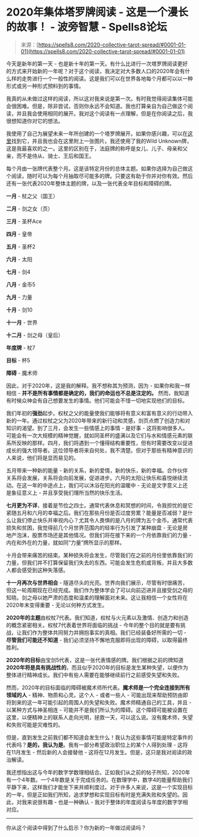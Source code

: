 <!--yml

分类: 未分类

日期: 2024-06-12 19:57:01

-->

# 2020年集体塔罗牌阅读 - 这是一个漫长的故事！ - 波旁智慧 - Spells8论坛

> 来源：[https://spells8.com/2020-collective-tarot-spread/#0001-01-01](https://spells8.com/2020-collective-tarot-spread/#0001-01-01)

今天是新年的第一天 - 也是新十年的第一天。有什么比进行一次塔罗牌阅读更好的方式来开始新的一年呢？对于这个阅读，我决定对大多数人口的2020年会有什么样的走势进行一个一般性的阅读。这是我们可以在世界各地每个月都可以以一种形式或另一种形式预料到的事情。

我真的从未做过这样的阅读，所以这对我来说是第一次。有时我觉得阅读集体可能会很困难。但是，除非尝试，否则你永远不会知道。我也打算亲自为自己做这个阅读，并且我会使用相同的展开。我对这个阅读有一点理解，但是在你阅读之后，我很想知道你对它的想法。

我使用了自己为展望未来一年所创建的一个塔罗牌展开。如果你感兴趣，可以在[这里](http://www.roundthecauldron.com/new-year-tarot-spread-free-printable/)找到它，并且我也会在这里附上一张图片。我还使用了我的Wild Unknown牌，这是我最喜欢的之一。这里的区别在于，法庭牌的称呼是女儿、儿子、母亲和父亲，而不是侍从、骑士、王后和国王。

每个月由一张牌代表整个月。这是该特定月份的总体主题。如果你选择为自己做这个阅读，随时可以为每个月抽取尽可能多的牌。只要这有助于你并对你有效。然后还有一张代表2020年整体主题的牌，以及一张代表全年目标和障碍的牌。

**一月** - 杖之父（国王）

**二月** - 剑之女（页） 

**三月** - 圣杯Ace

**四月** - 皇帝

**五月** - 圣杯2

**六月** - 太阳

**七月** - 剑4

**八月** - 金币5

**九月** - 力量

**十月** - 剑10

**十一月** - 世界

**十二月** - 剑之母（皇后）

**年度牌** - 杖7

**目标** - 杯5

**障碍** - 魔术师

因此，对于2020年，这是我的解释。我不想称其为预测，因为 - 如果你和我一样相信 - **并不是所有事情都是确定的，我们的命运也不总是注定的。** 然而，我知道有时候众神会有自己想要发生的事情。他们可能会不惜一切地实现他们的目标。

我们年初的**强劲**起步。权杖之父的能量使我们能够将有意义和富有意义的行动带入新的一年。通过权杖之父为2020年带来的新行动和灵感，剑页点燃了创造力和对知识的渴望。到了三月，会发生一些情感上的事情 - 是好事 - 这将影响很多人。可能会有一次大规模的精神觉醒，就如同圣杯的盛满以及它们与水和情感元素的联系所反映的那样。四月，我们将遇到一个懂得结构重要性，但有时需要改变以促进成长的强大领导者。这位领导者将来自何处，我不清楚。但对于那些有精神意识的人来说，他们将是显而易见的。

五月带来一种新的能量 - 新的关系，新的爱情，新的快乐，新的幸福。合作伙伴关系将会发展，关系将会向前发展，促进进步。六月的太阳让快乐和喜悦继续流动。在这一年的中途点上，我们可以沐浴在阳光的温暖中 - 无论是文字意义上还是象征意义上 - 并且享受我们理所当然的快乐生活。

**七月更为不详**，接着是节俭之四士。通常代表休息和冥想的时间，令我担忧的是它紧随五月和六月的幸福之后。我们在那些月份是否过度劳累？能量是否减弱？是什么让我们停止快乐并审视内心？尤其令人畏惧的是八月的牌为五个金币。通常代表损失和贫困，我觉得前几个月世界范围内的轻率行为引发了某种崩盘 - 无论是房地产泡沫，股票市场还是其他情况。但我们将在接下来的一个月依靠我们的力量 - 内在和外在的力量，就如同“力量”牌所显示的那样。

十月会带来痛苦的结束。某种损失将会发生，尽管我们在之前的月份里依靠我们的力量，但我们并不打算保留我们失去的东西。可能会发生危机或背叛，并且大多数人都会感受到这种失落感。

**十一月再次与世界相会** - 隧道尽头的光亮。世界向我们展示，尽管有时很痛苦，但这一轮周期现在已经完成。我们作为整体学会了可以向前迈进并且接受剑之母的知晓。剑之母以她严肃的态度和温柔的理解面对未来。这让我相信一个女性将在2020年末变得重要 - 无论以何种方式发生。

**2020年的主题**由权杖7代表。我们知道，权杖与火元素以及激情、创造力和创造的概念紧密相关。权杖7代表着世界将面临的挑战 - 今年的整个目的就是要有挑战，让我们作为整体共同努力并拥抱事实的真相。我们已经装备好所需的一切 - **尽管我们可能还不知道** - 我们必须坚持不懈地克服即将出现的障碍，以取得最终胜利。

**2020年的目标**由宝剑5代表，这是一张代表情感的牌。我们根据之前的牌知道**2020年将是具有挑战性的**，而且似乎2020年的目标是发生某种失望，以便作为整体进行精神成长。我们中有些人需要在能够继续前行之前感受失望和失败。

然而，2020年的目标面临的障碍被魔术师所代表。**魔术师是一个完全连接到所有领域的人** - 精神、物质和心灵。这个人 - 或者一些人 - 可能出现来帮助预防由即将到来的这一年可能引起的周围人的失望和失败。魔术师精通自己的工具，并且 - 以某种方式与神圣相连 - 可能并不是我们所认为的障碍。这个障碍可能被设置在这里，以便精神上的联系人走向光明，拯救一天，可以这么说。没有魔术师，失望和失败可能是灾难性的。

但是，直到发生之前我们都不知道会发生什么！我认为这些事情可能是特定事件的代表吗？**是的，我认为是**。我有一部分希望政治职位上的某个人得到处理 - 这将在11月发生 - 然后新的人会接替他 - 这将在12月发生。但是，这只是我对阅读的政治解读。

我还想指出这与今年的数字学数理相结合。正如我们从之前的帖子所知，2020年有一个4年数。一个4年数是关于完成任务的。在数理学中，数字4的能量帮助我们平静下来，这样我们才能坐下来并顺利度过。对于许多人来说，这是一个实现目标的一年，但是正如我们所知，追求梦想和实现目标有时是充满失败和失望的。因此，对我来说很有趣 - 也是一种确认 - 我对于整体的年度阅读与年度的数字学相对应。

* * *

你从这个阅读中得到了什么启示？你为新的一年做过阅读吗？
